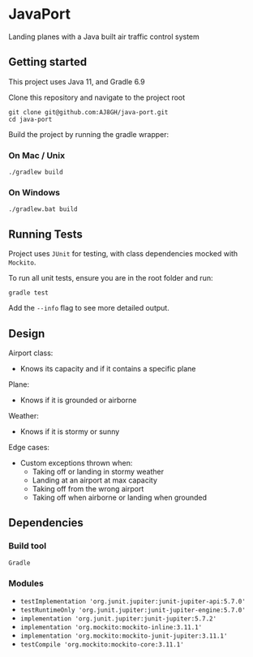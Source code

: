 # JavaPort

Landing planes with a Java built air traffic control system

## Getting started

This project uses Java 11, and Gradle 6.9

Clone this repository and navigate to the project root

```shell
git clone git@github.com:AJ8GH/java-port.git
cd java-port
```

Build the project by running the gradle wrapper:

### On Mac / Unix

```shell
./gradlew build
```

### On Windows

```shell
./gradlew.bat build
```

## Running Tests

Project uses `JUnit` for testing, with class dependencies mocked with `Mockito`. 

To run all unit tests, ensure you are in the root folder and run:

```shell
gradle test
```

Add the `--info` flag to see more detailed output.

## Design

Airport class:
* Knows its capacity and if it contains a specific plane

Plane:
* Knows if it is grounded or airborne

Weather:
* Knows if it is stormy or sunny

Edge cases:
* Custom exceptions thrown when:
    * Taking off or landing in stormy weather
    * Landing at an airport at max capacity
    * Taking off from the wrong airport
    * Taking off when airborne or landing when grounded

## Dependencies

### Build tool

`Gradle`

### Modules

* `testImplementation 'org.junit.jupiter:junit-jupiter-api:5.7.0'`
* `testRuntimeOnly 'org.junit.jupiter:junit-jupiter-engine:5.7.0'`
* `implementation 'org.junit.jupiter:junit-jupiter:5.7.2'`
* `implementation 'org.mockito:mockito-inline:3.11.1'`
* `implementation 'org.mockito:mockito-junit-jupiter:3.11.1'`
* `testCompile 'org.mockito:mockito-core:3.11.1'`
